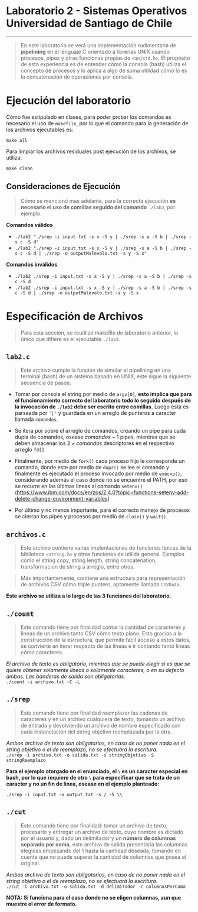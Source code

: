 # Laboratorio 2 - Sistemas Operativos Universidad de Santiago de Chile
***
> En este laboratorio se verá una implementación rudimentaria de **pipelining** en el lenguaje C orientado a librerías UNIX usando procesos, pipes y otras funcionas propias de `<unistd.h>`.
> El propósito de esta experiencia es de entender cómo la consola (bash) utiliza el concepto de procesos y lo aplica a algo de suma utilidad cómo lo es la concatenación de operaciones por consola.

# Ejecución del laboratorio
Cómo fue estipulado en clases, para poder probar los comandos es necesario el uso de `makefile`, por lo que el comando para la generación de los archivos ejecutables es:
```
make all
```

Para limpiar los archivos residuales post ejecución de los archivos, se utiliza:
```
make clean
```
## Consideraciones de Ejecución
> Cómo se mencionó mas adelante, para la correcta ejecución **es necesario el uso de comillas seguido del comando** `./lab2`, por ejemplo:


**Comandos válidos**
- `./lab2 "./srep -i input.txt -s x -S y | ./srep -s a -S b | ./srep -s c -S d"`
- `./lab2 "./srep -i input.txt -s x -S y | ./srep -s a -S b | ./srep -s c -S d | ./srep -o outputMalevolo.txt -s y -S x"`

**Comandos inválidos**
- `./lab2 ./srep -i input.txt -s x -S y | ./srep -s a -S b | ./srep -s c -S d`
- `./lab2 ./srep -i input.txt -s x -S y | ./srep -s a -S b | ./srep -s c -S d | ./srep -o outputMalevolo.txt -s y -S x`

# Especificación de Archivos
> Para esta sección, se reutilizó makefile de laboratorio anterior, lo único que difiere es el ejecutable `./lab2`.

## ```lab2.c```
> Este archivo cumple la función de simular el pipelining en una terminal (bash) de un sistema basado en UNIX, este sigue la siguiente secuencia de pasos:

- Tomar por consola el string por medio de `argv[0]`, **esto implica que para el funcionamiento correcto del laboratorio todo lo seguido después de la invocación de `./lab2` debe ser escrito entre comillas.** Luego esta es parseada por `'|'` y guardada en un arreglo de punteros a caracter llamada `comandos`.

- Se itera por sobre el arreglo de comandos, creando un pipe para cada dupla de comandos, osease $comandos -1$ pipes, mientras que se deben almacenar los $2 \times comandos$ descriptores en el respectivo arreglo `fd[]`

- Finalmente, por medio de `fork()` cada proceso hijo le corresponde un comando, donde este por medio de `dup2()` se lee el comando y finalmente es ejecutado el proceso invocado por medio de `execvp()`, considerando además el caso donde no se encuentre el PATH, por eso se recurre en las últimas líneas al comando `setenv()` (https://www.ibm.com/docs/en/zos/2.4.0?topic=functions-setenv-add-delete-change-environment-variables)

- Por último y no menos importante, para el correcto manejo de procesos se cierran los pipes y procesos por medio de `close()` y `wait()`. 

## ```archivos.c```
> Este archivo contiene varias implentaciones de funciones típicas de la biblioteca ```<string.h>``` y otras funciones de utilida general. Ejemplos cómo el string copy, string length, string concatenation, transformacion de string a arreglo, entre otros. 

> Más importantemente, contiene una estructura para representación de archivos CSV cómo triple puntero, aptamente llamada ```CSVData.```

**Este archivo se utiliza a lo largo de las 3 funciones del laboratorio.**

## ```./count```
> Este comando tiene por finalidad contar la cantidad de caracteres y lineas de un archivo tanto CSV cómo texto plano. Esto gracias a la construcción de la estructura, que permite facil acceso a estos datos, se convierte en iterar respecto de las líneas e ir contando tanto lineas cómo caracteres.

*El archivo de texto es obligatorio, mientras que se puede elegir si es que se quiere obtener solamente líneas o solamente caracteres, o en su defecto ambas. Las banderas de salida son obligatorias.* \
```./count -i archivo.txt -C -L```

## ```./srep```
> Este comando tiene por finalidad reemplazar las cadenas de caracteres y en un archivo cualquiera de texto, tomando un archivo de entrada y devolviendo un archivo de nombre especificado con cada instanciación del string objetivo reemplazada por la otra.

*Ambos archivo de texto son obligatorios, en caso de no poner nada en el string objetivo o el de reemplazo, no se efectuará la escritura.* \
```./srep -i archivo.txt -o salida.txt -s stringObjetivo -S stringReemplazo```

**Para el ejemplo otorgado en el enunciado, el ```\``` es un caracter especial en bash, por lo que requiere de otro ```\``` para especificar que se trata de un caracter y no un fin de linea, osease en el ejemplo planteado:**

```./srep -i input.txt -o output.txt -s / -S \\```


## ```./cut```
> Este comando tiene por finalidad: tomar un archivo de texto, procesarlo y entregar un archivo de texto, cuyo nombre es dictado por el usuario y, dado un delimitador y un **número de columnas separado por coma**, este archivo de salida presentaría las columnas elegidas empezando del 1 hasta la cantidad deseada, tomando en cuenta que no puede superar la cantidad de columnas que posea el original.

*Ambos archivo de texto son obligatorios, en caso de no poner nada en el string objetivo o el de reemplazo, no se efectuará la escritura.* \
```./cut -i archivo.txt -o salida.txt -d delimitador -c columnasPorComa```

**NOTA: Si funciona para el caso donde no se eligen columnas, aun que muestre el error de formato.**